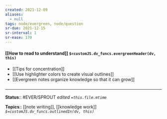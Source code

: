 ```yaml
---
created: 2021-12-09 
aliases:
  - null
tags: node/evergreen, node/question 
sr-due: 2021-12-15
sr-interval: 1
sr-ease: 170
---
```


#### [[How to read to understand]] `$=customJS.dv_funcs.evergreenHeader(dv, this)`

- [[Tips for concentration]]
- [[Use highlighter colors to create visual outlines]] 
- [[Evergreen notes organize knowledge so that it can grow]]
### <hr class="footnote"/>

**Status**:: #EVER/SPROUT 
*edited `=this.file.mtime`*

**Topics**::  [[note writing]], [[knowledge work]]
*`$=customJS.dv_funcs.outlinedIn(dv, this)`*

